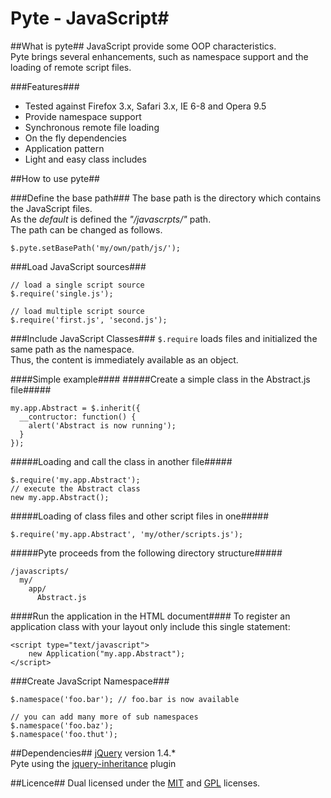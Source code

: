 # Pyte - JavaScript#

##What is pyte##
JavaScript provide some OOP characteristics. <br />
Pyte brings several enhancements, such as namespace support and the loading of remote script files.

###Features###
* Tested against Firefox 3.x, Safari 3.x, IE 6-8 and Opera 9.5 
* Provide namespace support
* Synchronous remote file loading
* On the fly dependencies
* Application pattern
* Light and easy class includes

##How to use pyte##

###Define the base path###
The base path is the directory which contains the JavaScript files.<br />
As the _default_ is defined the _"/javascrpts/"_ path.<br />
The path can be changed as follows.

    $.pyte.setBasePath('my/own/path/js/');

###Load JavaScript sources###

    // load a single script source
    $.require('single.js');

    // load multiple script source
    $.require('first.js', 'second.js');

###Include JavaScript Classes###
``$.require`` loads files and initialized the same path as the namespace. <br />
Thus, the content is immediately available as an object.

####Simple example####
#####Create a simple class in the Abstract.js file#####

    my.app.Abstract = $.inherit({
      __contructor: function() {
        alert('Abstract is now running');
      }
    });

#####Loading and call the class in another file#####

    $.require('my.app.Abstract');
    // execute the Abstract class
    new my.app.Abstract();
    
#####Loading of class files and other script files in one#####

    $.require('my.app.Abstract', 'my/other/scripts.js');
    
#####Pyte proceeds from the following directory structure#####
  
    /javascripts/
      my/
        app/
          Abstract.js

####Run the application in the HTML document####
To register an application class with your layout only include this single statement:

    <script type="text/javascript">
        new Application("my.app.Abstract");
    </script>

###Create JavaScript Namespace###

    $.namespace('foo.bar'); // foo.bar is now available
  
    // you can add many more of sub namespaces
    $.namespace('foo.baz');
    $.namespace('foo.thut');

##Dependencies##
[jQuery](http://jquery.com/) version 1.4.*<br />
Pyte using the [jquery-inheritance](http://code.google.com/p/jquery-inheritance/) plugin

##Licence##
Dual licensed under the 
[MIT](http://www.opensource.org/licenses/mit-license.php) and 
[GPL](http://www.gnu.org/licenses/gpl.html) licenses.